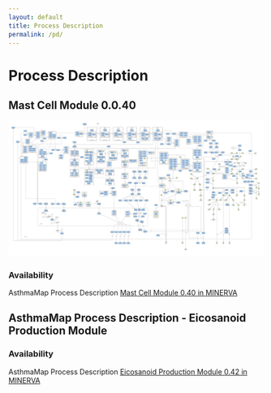 ```yaml
---
layout: default
title: Process Description
permalink: /pd/
---
```


# Process Description

## Mast Cell Module 0.0.40

<img src="/images/pd/MastCellModule-0.0.40.png"/>

### Availability 

AsthmaMap Process Description [Mast Cell Module 0.40 in MINERVA](http://asthma.uni.lu/minerva/index.xhtml?id=mast_cell&x=11680&y=2300&zoom=6)

## AsthmaMap Process Description - Eicosanoid Production Module

### Availability 

AsthmaMap Process Description [Eicosanoid Production Module 0.42 in MINERVA](http://asthma.uni.lu/minerva/index.xhtml?id=AA_V42_SBGN&x=2050&y=1050&zoom=4)
